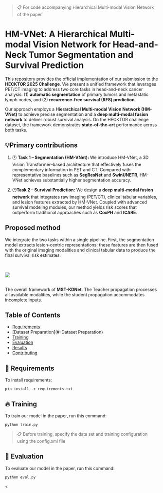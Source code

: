 >📋 For code accompanying Hierarchical Multi-modal Vision Network of the paper

# HM-VNet: A Hierarchical Multi-modal Vision Network for Head-and-Neck Tumor Segmentation and Survival Prediction


This repository provides the official implementation of our submission to the **HECKTOR 2025 Challenge**. We present a unified framework that leverages PET/CT imaging to address two core tasks in head-and-neck cancer analysis: (1) **automatic segmentation** of primary tumors and metastatic lymph nodes, and (2) **recurrence-free survival (RFS) prediction**. 

Our approach employs a **Hierarchical Multi-modal Vision Network (HM-VNet)** to achieve precise segmentation and a **deep multi-modal fusion network** to deliver robust survival analysis. On the HECKTOR challenge dataset, the framework demonstrates **state-of-the-art** performance across both tasks.

## 💡Primary contributions

1) 🕐 **Task 1 – Segmentation (HM-VNet):**
We introduce HM-VNet, a 3D Vision Transformer–based architecture that effectively fuses the complementary information in PET and CT. Compared with representative baselines such as **SegResNet** and **SwinUNETR**, HM-VNet achieves substantially higher segmentation accuracy.

2) 🕑**Task 2 – Survival Prediction:**
We design a **deep multi-modal fusion network** that integrates raw imaging (PET/CT), clinical tabular variables, and lesion features extracted by HM-VNet. Coupled with advanced survival modeling modules, our method yields risk scores that outperform traditional approaches such as **CoxPH** and **ICARE**.



## Proposed method

We integrate the two tasks within a single pipeline. First, the segmentation model extracts lesion-centric representations; these features are then fused with the original imaging modalities and clinical tabular data to produce the final survival risk estimates.

<br><br>
![](./imgs/HECKTORv3.png)
<br><br>

The overall framework of **MST-KDNet**. The Teacher propagation processes all available modalities, while the student propagation accommodates incomplete inputs.

## Table of Contents
- [Requirements](#-Requirements)
- [Dataset Preparation](#-Dataset Preparation)
- [Training](#-Training)
- [Evaluation](#-Evaluation)
- [Results](#-Results)
- [Contributing](#-Contributing)

## 📝 Requirements

To install requirements:

```setup
pip install -r requirements.txt
```

## 🔥 Training

To train our model in the paper, run this command:

```train
python train.py
```

>📋 Before training, specify the data set and training configuration using the config.xml file

## 📃 Evaluation

To evaluate our model in the paper, run this command:

```eval
python eval.py
```

<
